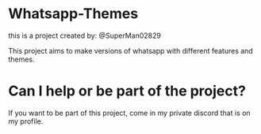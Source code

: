 # Whatsapp-Themes
this is a project created by: @SuperMan02829 

This project aims to make versions of whatsapp with different features and themes.
# Can I help or be part of the project?
If you want to be part of this project, come in my private discord that is on my profile.
